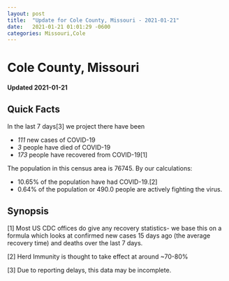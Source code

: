 ```yaml
---
layout: post
title:  "Update for Cole County, Missouri - 2021-01-21"
date:   2021-01-21 01:01:29 -0600
categories: Missouri,Cole
---
```


# Cole County, Missouri
#### Updated 2021-01-21

## Quick Facts

In the last 7 days[3] we project there have been
- *111* new cases of COVID-19
- *3* people have died of COVID-19
- *173* people have recovered from COVID-19[1]

The population in this census area is 76745. By our calculations:
- 10.65% of the population have had COVID-19.[2]
- 0.64% of the population or 490.0 people are actively fighting the virus.

## Synopsis




[1] Most US CDC offices do give any recovery statistics- we base this on a formula which looks at confirmed new cases
15 days ago (the average recovery time) and deaths over the last 7 days.

[2] Herd Immunity is thought to take effect at around ~70-80%

[3] Due to reporting delays, this data may be incomplete.
 
    